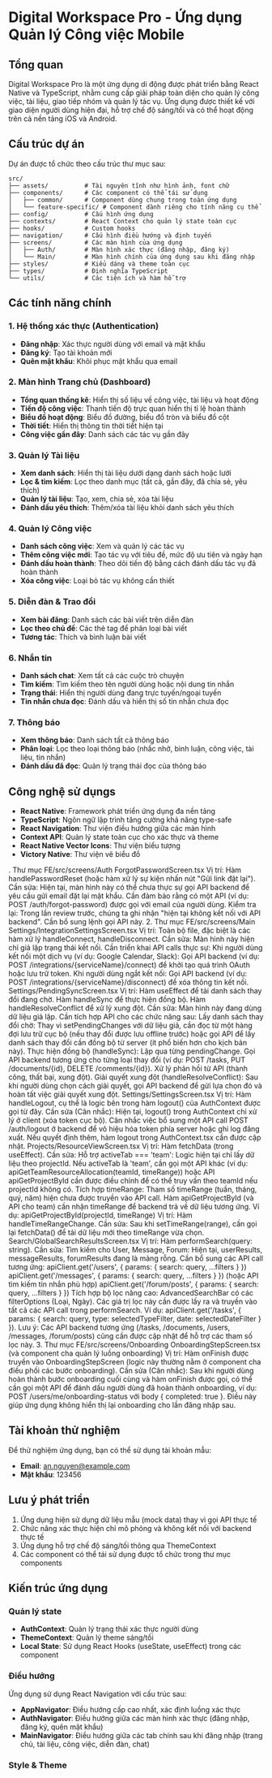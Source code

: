 # Digital Workspace Pro - Ứng dụng Quản lý Công việc Mobile

## Tổng quan

Digital Workspace Pro là một ứng dụng di động được phát triển bằng React Native và TypeScript, nhằm cung cấp giải pháp toàn diện cho quản lý công việc, tài liệu, giao tiếp nhóm và quản lý tác vụ. Ứng dụng được thiết kế với giao diện người dùng hiện đại, hỗ trợ chế độ sáng/tối và có thể hoạt động trên cả nền tảng iOS và Android.

## Cấu trúc dự án

Dự án được tổ chức theo cấu trúc thư mục sau:

```
src/
├── assets/          # Tài nguyên tĩnh như hình ảnh, font chữ
├── components/      # Các component có thể tái sử dụng
│   ├── common/      # Component dùng chung trong toàn ứng dụng
│   └── feature-specific/ # Component dành riêng cho tính năng cụ thể
├── config/          # Cấu hình ứng dụng
├── contexts/        # React Context cho quản lý state toàn cục
├── hooks/           # Custom hooks
├── navigation/      # Cấu hình điều hướng và định tuyến
├── screens/         # Các màn hình của ứng dụng
│   ├── Auth/        # Màn hình xác thực (đăng nhập, đăng ký)
│   └── Main/        # Màn hình chính của ứng dụng sau khi đăng nhập
├── styles/          # Kiểu dáng và theme toàn cục
├── types/           # Định nghĩa TypeScript
└── utils/           # Các tiện ích và hàm hỗ trợ
```

## Các tính năng chính

### 1. Hệ thống xác thực (Authentication)

- **Đăng nhập**: Xác thực người dùng với email và mật khẩu
- **Đăng ký**: Tạo tài khoản mới
- **Quên mật khẩu**: Khôi phục mật khẩu qua email

### 2. Màn hình Trang chủ (Dashboard)

- **Tổng quan thống kê**: Hiển thị số liệu về công việc, tài liệu và hoạt động
- **Tiến độ công việc**: Thanh tiến độ trực quan hiển thị tỉ lệ hoàn thành
- **Biểu đồ hoạt động**: Biểu đồ đường, biểu đồ tròn và biểu đồ cột
- **Thời tiết**: Hiển thị thông tin thời tiết hiện tại
- **Công việc gần đây**: Danh sách các tác vụ gần đây

### 3. Quản lý Tài liệu

- **Xem danh sách**: Hiển thị tài liệu dưới dạng danh sách hoặc lưới
- **Lọc & tìm kiếm**: Lọc theo danh mục (tất cả, gần đây, đã chia sẻ, yêu thích)
- **Quản lý tài liệu**: Tạo, xem, chia sẻ, xóa tài liệu
- **Đánh dấu yêu thích**: Thêm/xóa tài liệu khỏi danh sách yêu thích

### 4. Quản lý Công việc

- **Danh sách công việc**: Xem và quản lý các tác vụ
- **Thêm công việc mới**: Tạo tác vụ với tiêu đề, mức độ ưu tiên và ngày hạn
- **Đánh dấu hoàn thành**: Theo dõi tiến độ bằng cách đánh dấu tác vụ đã hoàn thành
- **Xóa công việc**: Loại bỏ tác vụ không cần thiết

### 5. Diễn đàn & Trao đổi

- **Xem bài đăng**: Danh sách các bài viết trên diễn đàn
- **Lọc theo chủ đề**: Các thẻ tag để phân loại bài viết
- **Tương tác**: Thích và bình luận bài viết

### 6. Nhắn tin

- **Danh sách chat**: Xem tất cả các cuộc trò chuyện
- **Tìm kiếm**: Tìm kiếm theo tên người dùng hoặc nội dung tin nhắn
- **Trạng thái**: Hiển thị người dùng đang trực tuyến/ngoại tuyến
- **Tin nhắn chưa đọc**: Đánh dấu và hiển thị số tin nhắn chưa đọc

### 7. Thông báo

- **Xem thông báo**: Danh sách tất cả thông báo
- **Phân loại**: Lọc theo loại thông báo (nhắc nhở, bình luận, công việc, tài liệu, tin nhắn)
- **Đánh dấu đã đọc**: Quản lý trạng thái đọc của thông báo

## Công nghệ sử dụngs

- **React Native**: Framework phát triển ứng dụng đa nền tảng
- **TypeScript**: Ngôn ngữ lập trình tăng cường khả năng type-safe
- **React Navigation**: Thư viện điều hướng giữa các màn hình
- **Context API**: Quản lý state toàn cục cho xác thực và theme
- **React Native Vector Icons**: Thư viện biểu tượng
- **Victory Native**: Thư viện vẽ biểu đồ




. Thư mục FE/src/screens/Auth
ForgotPasswordScreen.tsx
Vị trí: Hàm handlePasswordReset (hoặc hàm xử lý sự kiện nhấn nút "Gửi link đặt lại").
Cần sửa: Hiện tại, màn hình này có thể chưa thực sự gọi API backend để yêu cầu gửi email đặt lại mật khẩu. Cần đảm bảo rằng có một API (ví dụ: POST /auth/forgot-password) được gọi với email của người dùng.
Kiểm tra lại: Trong lần review trước, chúng ta ghi nhận "hiện tại không kết nối với API backend". Cần bổ sung lệnh gọi API này.
2. Thư mục FE/src/screens/Main
Settings/IntegrationSettingsScreen.tsx
Vị trí: Toàn bộ file, đặc biệt là các hàm xử lý handleConnect, handleDisconnect.
Cần sửa: Màn hình này hiện chỉ giả lập trạng thái kết nối. Cần triển khai API calls thực sự:
Khi người dùng kết nối một dịch vụ (ví dụ: Google Calendar, Slack): Gọi API backend (ví dụ: POST /integrations/{serviceName}/connect) để khởi tạo quá trình OAuth hoặc lưu trữ token.
Khi người dùng ngắt kết nối: Gọi API backend (ví dụ: POST /integrations/{serviceName}/disconnect) để xóa thông tin kết nối.
Settings/PendingSyncScreen.tsx
Vị trí:
Hàm useEffect để tải danh sách thay đổi đang chờ.
Hàm handleSync để thực hiện đồng bộ.
Hàm handleResolveConflict để xử lý xung đột.
Cần sửa: Màn hình này đang dùng dữ liệu giả lập. Cần tích hợp API cho các chức năng sau:
Lấy danh sách thay đổi chờ: Thay vì setPendingChanges với dữ liệu giả, cần đọc từ một hàng đợi lưu trữ cục bộ (nếu thay đổi được lưu offline trước) hoặc gọi API để lấy danh sách thay đổi cần đồng bộ từ server (ít phổ biến hơn cho kịch bản này).
Thực hiện đồng bộ (handleSync):
Lặp qua từng pendingChange.
Gọi API backend tương ứng cho từng loại thay đổi (ví dụ: POST /tasks, PUT /documents/{id}, DELETE /comments/{id}).
Xử lý phản hồi từ API (thành công, thất bại, xung đột).
Giải quyết xung đột (handleResolveConflict):
Sau khi người dùng chọn cách giải quyết, gọi API backend để gửi lựa chọn đó và hoàn tất việc giải quyết xung đột.
Settings/SettingsScreen.tsx
Vị trí: Hàm handleLogout, cụ thể là logic bên trong hàm logout() của AuthContext được gọi từ đây.
Cần sửa (Cân nhắc): Hiện tại, logout() trong AuthContext chỉ xử lý ở client (xóa token cục bộ). Cân nhắc việc bổ sung một API call POST /auth/logout ở backend để vô hiệu hóa token phía server hoặc ghi log đăng xuất. Nếu quyết định thêm, hàm logout trong AuthContext.tsx cần được cập nhật.
Projects/ResourceViewScreen.tsx
Vị trí: Hàm fetchData (trong useEffect).
Cần sửa:
Hỗ trợ activeTab === 'team': Logic hiện tại chỉ lấy dữ liệu theo projectId. Nếu activeTab là 'team', cần gọi một API khác (ví dụ: apiGetTeamResourceAllocation(teamId, timeRange)) hoặc API apiGetProjectById cần được điều chỉnh để có thể truy vấn theo teamId nếu projectId không có.
Tích hợp timeRange: Tham số timeRange (tuần, tháng, quý, năm) hiện chưa được truyền vào API call. Hàm apiGetProjectById (và API cho team) cần nhận timeRange để backend trả về dữ liệu tương ứng.
Ví dụ: apiGetProjectById(projectId, timeRange)
Vị trí: Hàm handleTimeRangeChange.
Cần sửa: Sau khi setTimeRange(range), cần gọi lại fetchData() để tải dữ liệu mới theo timeRange vừa chọn.
Search/GlobalSearchResultsScreen.tsx
Vị trí: Hàm performSearch(query: string).
Cần sửa:
Tìm kiếm cho User, Message, Forum: Hiện tại, userResults, messageResults, forumResults đang là mảng rỗng. Cần bổ sung các API call tương ứng:
apiClient.get('/users', { params: { search: query, ...filters } })
apiClient.get('/messages', { params: { search: query, ...filters } }) (hoặc API tìm kiếm tin nhắn phù hợp)
apiClient.get('/forum/posts', { params: { search: query, ...filters } })
Tích hợp bộ lọc nâng cao: AdvancedSearchBar có các filterOptions (Loại, Ngày). Các giá trị lọc này cần được lấy ra và truyền vào tất cả các API call trong performSearch. Ví dụ: apiClient.get('/tasks', { params: { search: query, type: selectedTypeFilter, date: selectedDateFilter } }).
Lưu ý: Các API backend tương ứng (/tasks, /documents, /users, /messages, /forum/posts) cũng cần được cập nhật để hỗ trợ các tham số lọc này.
3. Thư mục FE/src/screens/Onboarding
OnboardingStepScreen.tsx (và component cha quản lý luồng onboarding)
Vị trí: Hàm onFinish được truyền vào OnboardingStepScreen (logic này thường nằm ở component cha điều phối các bước onboarding).
Cần sửa (Cân nhắc): Sau khi người dùng hoàn thành bước onboarding cuối cùng và hàm onFinish được gọi, có thể cần gọi một API để đánh dấu người dùng đã hoàn thành onboarding, ví dụ: POST /users/me/onboarding-status với body { completed: true }. Điều này giúp ứng dụng không hiển thị lại onboarding cho lần đăng nhập sau.


## Tài khoản thử nghiệm

Để thử nghiệm ứng dụng, bạn có thể sử dụng tài khoản mẫu:

- **Email**: an.nguyen@example.com
- **Mật khẩu**: 123456

## Lưu ý phát triển

1. Ứng dụng hiện sử dụng dữ liệu mẫu (mock data) thay vì gọi API thực tế
2. Chức năng xác thực hiện chỉ mô phỏng và không kết nối với backend thực tế
3. Ứng dụng hỗ trợ chế độ sáng/tối thông qua ThemeContext
4. Các component có thể tái sử dụng được tổ chức trong thư mục components

## Kiến trúc ứng dụng

### Quản lý state

- **AuthContext**: Quản lý trạng thái xác thực người dùng
- **ThemeContext**: Quản lý theme sáng/tối
- **Local State**: Sử dụng React Hooks (useState, useEffect) trong các component

### Điều hướng

Ứng dụng sử dụng React Navigation với cấu trúc sau:

- **AppNavigator**: Điều hướng cấp cao nhất, xác định luồng xác thực
- **AuthNavigator**: Điều hướng giữa các màn hình xác thực (đăng nhập, đăng ký, quên mật khẩu)
- **MainNavigator**: Điều hướng giữa các tab chính sau khi đăng nhập (trang chủ, tài liệu, công việc, diễn đàn, chat)

### Style & Theme
